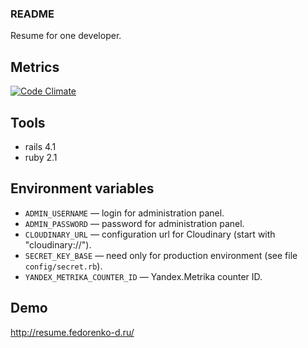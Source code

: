 ### README

Resume for one developer.

## Metrics

[![Code Climate](https://codeclimate.com/github/c0va23/my_resume.png)](https://codeclimate.com/github/c0va23/my_resume)

## Tools

* rails 4.1
* ruby 2.1

## Environment variables

* `ADMIN_USERNAME` — login for administration panel.
* `ADMIN_PASSWORD` ­— password for administration panel.
* `CLOUDINARY_URL` — configuration url for Cloudinary (start with "cloudinary://").
* `SECRET_KEY_BASE` — need only for production environment (see file `config/secret.rb`).
* `YANDEX_METRIKA_COUNTER_ID` — Yandex.Metrika counter ID.

## Demo

http://resume.fedorenko-d.ru/
